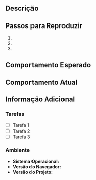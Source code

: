 ## Descrição

<!-- Descreva o problema ou sugestão de forma clara e concisa. -->

## Passos para Reproduzir

1. 
2. 
3. 

## Comportamento Esperado

<!-- Descreva qual deveria ser o comportamento esperado. -->

## Comportamento Atual

<!-- Descreva o que está acontecendo atualmente. -->

## Informação Adicional

<!-- Adicione qualquer informação adicional que possa ser relevante, como logs, capturas de tela, etc. -->

### Tarefas

- [ ] Tarefa 1
- [ ] Tarefa 2
- [ ] Tarefa 3

### Ambiente

- **Sistema Operacional:** 
- **Versão do Navegador:** 
- **Versão do Projeto:** 
